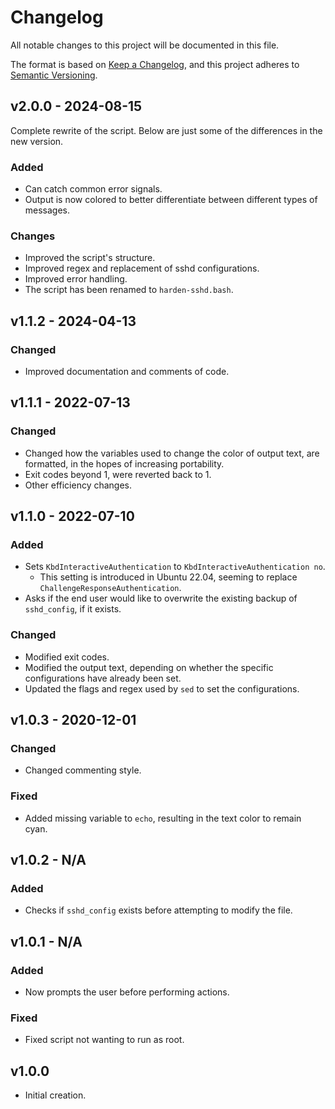 # Changelog

All notable changes to this project will be documented in this file.

The format is based on [Keep a Changelog](https://keepachangelog.com/en/1.0.0/), and this project adheres to [Semantic Versioning](https://semver.org/spec/v2.0.0.html).

## v2.0.0 - 2024-08-15

Complete rewrite of the script. Below are just some of the differences in the new version.

### Added

- Can catch common error signals.
- Output is now colored to better differentiate between different types of messages.

### Changes

- Improved the script's structure.
- Improved regex and replacement of sshd configurations.
- Improved error handling.
- The script has been renamed to `harden-sshd.bash`.

## v1.1.2 - 2024-04-13

### Changed

- Improved documentation and comments of code.

## v1.1.1 - 2022-07-13

### Changed

- Changed how the variables used to change the color of output text, are formatted, in the hopes of increasing portability.
- Exit codes beyond 1, were reverted back to 1.
- Other efficiency changes.

## v1.1.0 - 2022-07-10

### Added

- Sets `KbdInteractiveAuthentication` to `KbdInteractiveAuthentication no`.
  - This setting is introduced in Ubuntu 22.04, seeming to replace `ChallengeResponseAuthentication`.
- Asks if the end user would like to overwrite the existing backup of `sshd_config`, if it exists.

### Changed

- Modified exit codes.
- Modified the output text, depending on whether the specific configurations have already been set.
- Updated the flags and regex used by `sed` to set the configurations.

## v1.0.3 - 2020-12-01

### Changed

- Changed commenting style.

### Fixed

- Added missing variable to `echo`, resulting in the text color to remain cyan.

## v1.0.2 - N/A

### Added

- Checks if `sshd_config` exists before attempting to modify the file.

## v1.0.1 - N/A

### Added

- Now prompts the user before performing actions.

### Fixed

- Fixed script not wanting to run as root.

## v1.0.0

- Initial creation.
